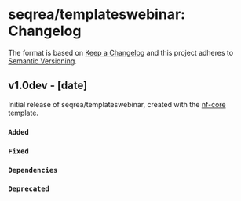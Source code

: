 # seqrea/templateswebinar: Changelog

The format is based on [Keep a Changelog](https://keepachangelog.com/en/1.0.0/)
and this project adheres to [Semantic Versioning](https://semver.org/spec/v2.0.0.html).

## v1.0dev - [date]

Initial release of seqrea/templateswebinar, created with the [nf-core](https://nf-co.re/) template.

### `Added`

### `Fixed`

### `Dependencies`

### `Deprecated`
